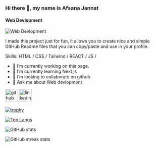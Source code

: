 ### Hi there 👋, my name is Afsana Jannat
#### Web Devlopment
![Web Devlopment](https://arturssmirnovs.github.io/github-profile-readme-generator/images/banner.png)

I made this project just for fun, it allows you to create nice and simple GitHub Readme files that you can copy/paste and use in your profile.

Skills:  HTML / CSS / Tailwind / REACT / JS / 

- 🔭 I’m currently working on this page. 
- 🌱 I’m currently learning Next.js 
- 👯 I’m looking to collaborate on github 
- 💬 Ask me about Web devlopment 


[<img src='https://cdn.jsdelivr.net/npm/simple-icons@3.0.1/icons/github.svg' alt='github' height='40'>](https://github.com/Afsana-Jannat)  [<img src='https://cdn.jsdelivr.net/npm/simple-icons@3.0.1/icons/linkedin.svg' alt='linkedin' height='40'>](https://www.linkedin.com/in/Afsana-Jannat/)  

[![trophy](https://github-profile-trophy.vercel.app/?username=Afsana-Jannat)](https://github.com/ryo-ma/github-profile-trophy)

[![Top Langs](https://github-readme-stats.vercel.app/api/top-langs/?username=Afsana-Jannat)](https://github.com/anuraghazra/github-readme-stats)

![GitHub stats](https://github-readme-stats.vercel.app/api?username=Afsana-Jannat&show_icons=true&count_private=true)  

![GitHub streak stats](https://streak-stats.demolab.com/?user=Afsana-Jannat)  

